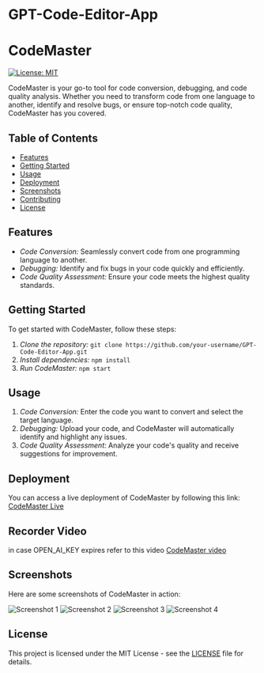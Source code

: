 # GPT-Code-Editor-App
# CodeMaster

[![License: MIT](https://img.shields.io/badge/License-MIT-yellow.svg)](https://opensource.org/licenses/MIT)

CodeMaster is your go-to tool for code conversion, debugging, and code quality analysis. Whether you need to transform code from one language to another, identify and resolve bugs, or ensure top-notch code quality, CodeMaster has you covered.

## Table of Contents

- [Features](#features)
- [Getting Started](#getting-started)
- [Usage](#usage)
- [Deployment](#deployment)
- [Screenshots](#screenshots)
- [Contributing](#contributing)
- [License](#license)

## Features

- *Code Conversion:* Seamlessly convert code from one programming language to another.
- *Debugging:* Identify and fix bugs in your code quickly and efficiently.
- *Code Quality Assessment:* Ensure your code meets the highest quality standards.

## Getting Started

To get started with CodeMaster, follow these steps:

1. *Clone the repository:* `git clone https://github.com/your-username/GPT-Code-Editor-App.git`
2. *Install dependencies:* `npm install` 
3. *Run CodeMaster:* `npm start` 

## Usage

1. *Code Conversion:* Enter the code you want to convert and select the target language.
2. *Debugging:* Upload your code, and CodeMaster will automatically identify and highlight any issues.
3. *Code Quality Assessment:* Analyze your code's quality and receive suggestions for improvement.

## Deployment

You can access a live deployment of CodeMaster by following this link: [CodeMaster Live](https://gptcodeapp.netlify.app/)

## Recorder Video
in case OPEN_AI_KEY expires refer to this video   [CodeMaster video]()
 
  
## Screenshots

Here are some screenshots of CodeMaster in action:

![Screenshot 1](Frontend/screenshots/Screenshot%20_1.png)
![Screenshot 2](Frontend/screenshots/Screenshot%20_2.png)
![Screenshot 3](Frontend/screenshots/Screenshot%20_3.png)
![Screenshot 4](Frontend/screenshots/Screenshot%20_4.png)


## License

This project is licensed under the MIT License - see the [LICENSE](LICENSE) file for details.
